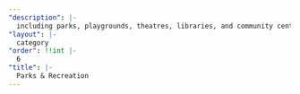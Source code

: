 ```yaml
---
"description": |-
  including parks, playgrounds, theatres, libraries, and community centers
"layout": |-
  category
"order": !!int |-
  6
"title": |-
  Parks & Recreation
---
```

